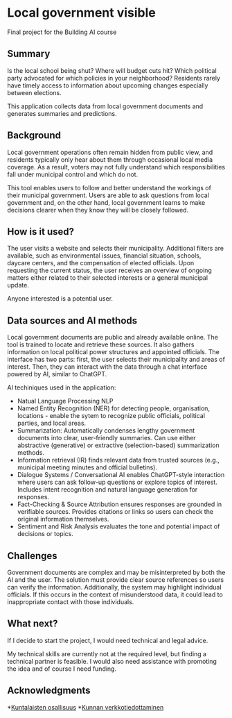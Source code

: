 # Local government visible
Final project for the Building AI course

## Summary
Is the local school being shut? Where will budget cuts hit? Which political party advocated for which policies in your neighborhood? Residents rarely have timely access to information about upcoming changes especially between elections. 

This application collects data from local government documents and generates summaries and predictions. 

## Background
Local government operations often remain hidden from public view, and residents typically only hear about them through occasional local media coverage. As a result, voters may not fully understand which responsibilities fall under municipal control and which do not.

This tool enables users to follow and better understand the workings of their municipal government. Users are able to ask questions from local government and, on the other hand, local government learns to make decisions clearer when they know they will be closely followed.

## How is it used?
The user visits a website and selects their municipality. Additional filters are available, such as environmental issues, financial situation, schools, daycare centers, and the compensation of elected officials. Upon requesting the current status, the user receives an overview of ongoing matters either related to their selected interests or a general municipal update.

Anyone interested is a potential user.

## Data sources and AI methods
Local government documents are public and already available online. The tool is trained to locate and retrieve these sources. It also gathers information on local political power structures and appointed officials.
The interface has two parts: first, the user selects their municipality and areas of interest. Then, they can interact with the data through a chat interface powered by AI, similar to ChatGPT.

AI techiniques used in the application:
* Natual Language Processing NLP 
* Named Entity Recognition (NER) for detecting people, organisation, locations - enable the sytem to recognize public officials, political parties, and local areas.
* Summarization: Automatically condenses lengthy government documents into clear, user-friendly summaries. Can use either abstractive (generative) or extractive (selection-based) summarization methods.
* Information retrieval (IR) finds relevant data from trusted sources (e.g., municipal meeting minutes and official bulletins).
* Dialogue Systems / Conversational AI enables ChatGPT-style interaction where users can ask follow-up questions or explore topics of interest. Includes intent recognition and natural language generation for responses.
* Fact-Checking & Source Attribution ensures responses are grounded in verifiable sources. Provides citations or links so users can check the original information themselves.
* Sentiment and Risk Analysis evaluates the tone and potential impact of decisions or topics. 

## Challenges
Government documents are complex and may be misinterpreted by both the AI and the user. The solution must provide clear source references so users can verify the information.
Additionally, the system may highlight individual officials. If this occurs in the context of misunderstood data, it could lead to inappropriate contact with those individuals.

## What next?
If I decide to start the project, I would need technical and legal advice. 

My technical skills are currently not at the required level, but finding a technical partner is feasible. I would also need assistance with promoting the idea and of course I need funding. 

## Acknowledgments
*[Kuntalaisten osallisuus](https://kansalaisyhteiskunta.fi/tietopankki/kuntalaisten-osallisuus-ja-kuuleminen-kunnan-paatoksenteossa/)
*[Kunnan verkkotiedottaminen](https://www.kuntaliitto.fi/yleiskirjeet/2017/kunnan-verkkotiedottaminen-seka-henkilotietojen-kasittely-ja-julkisuus-kuntalain)
